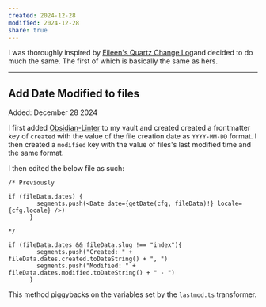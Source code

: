 ```yaml
---
created: 2024-12-28
modified: 2024-12-28
share: true
---
```

I was thoroughly inspired by [Eileen's Quartz Change Log](https://quartz.eilleeenz.com/Quartz-customization-log)and decided to do much the same. The first of which is basically the same as hers.

---
## Add Date Modified to files
Added: December 28 2024

I first added [Obsidian-Linter](https://github.com/platers/obsidian-linter) to my vault and created created a frontmatter key of `created` with the value of the file creation date as `YYYY-MM-DD` format. I then created a `modified` key with the value of files's last modified time and the same format.

I then edited the below file as such:

```tsx name="quartz/components/ContentMeta.tsx"
/* Previously

if (fileData.dates) {
        segments.push(<Date date={getDate(cfg, fileData)!} locale={cfg.locale} />)
      }    

*/

if (fileData.dates && fileData.slug !== "index"){
        segments.push("Created: " + fileData.dates.created.toDateString() + ", ")
        segments.push("Modified: " + fileData.dates.modified.toDateString() + " - ")
      }
```

This method piggybacks on the variables set by the `lastmod.ts` transformer.